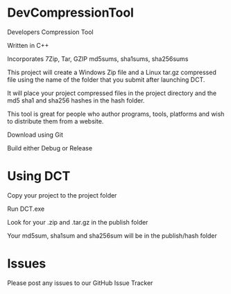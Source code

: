 # DevCompressionTool
Developers Compression Tool

Written in C++

Incorporates 7Zip, Tar, GZIP md5sums, sha1sums, sha256sums

This project will create a Windows Zip file and a Linux tar.gz compressed file using the name of the folder that
you submit after launching DCT.

It will place your project compressed files in the project directory and the md5 sha1 and sha256 hashes in
the hash folder.

This tool is great for people who author programs, tools, platforms and wish to distribute them from a website.

Download using Git

Build either Debug or Release

# Using DCT
 Copy your project to the project folder
 
 Run DCT.exe
 
 Look for your .zip and .tar.gz in the publish folder
 
Your md5sum, sha1sum and sha256sum will be in the publish/hash folder

# Issues
Please post any issues to our GitHub Issue Tracker
